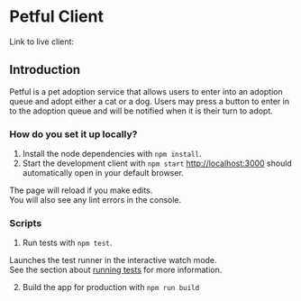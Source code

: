 # Petful Client 

Link to live client: 

## Introduction

Petful is a pet adoption service that allows users to enter into an adoption queue and adopt either a cat or a dog. Users may press a button to enter in to the adoption queue and will be notified when it is their turn to adopt. 

### How do you set it up locally? 

1. Install the node dependencies with `npm install`.
2. Start the development client with `npm start` 
[http://localhost:3000](http://localhost:3000) should automatically open in your default browser.

The page will reload if you make edits.<br>
You will also see any lint errors in the console.

### Scripts 

1. Run tests with `npm test`.

Launches the test runner in the interactive watch mode.<br>
See the section about [running tests](https://facebook.github.io/create-react-app/docs/running-tests) for more information.

2. Build the app for production with `npm run build`

